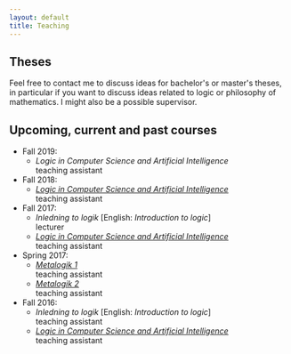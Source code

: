 ```yaml
---
layout: default
title: Teaching
---
```

## Theses
Feel free to contact me to discuss ideas for bachelor's or master's theses, in
particular if you want to discuss ideas related to logic or philosophy of
mathematics. I might also be a possible supervisor.

## Upcoming, current and past courses
- Fall 2019:
  - *Logic in Computer Science and Artificial Intelligence*  
    teaching assistant
- Fall 2018:
  - [*Logic in Computer Science and Artificial Intelligence*](https://www2.philosophy.su.se/goranko/Courses2018/LiCSAI-2018.html)  
    teaching assistant
- Fall 2017:
  - *Inledning to logik* [English: *Introduction to logic*]  
    lecturer
  - [*Logic in Computer Science and Artificial Intelligence*](https://www2.philosophy.su.se/goranko/Courses2017/LiCSAI-2017.html)  
    teaching assistant
- Spring 2017:
  - [*Metalogik 1*](https://www.philosophy.su.se/utbildning/kurser/grundniv%C3%A5/deltidskurser/2.39025)  
    teaching assistant
  - [*Metalogik 2*](https://www.philosophy.su.se/utbildning/kurser/grundniv%C3%A5/deltidskurser/2.39026/metalogik-2-ofullst%C3%A4ndighet-och-oavg%C3%B6rbarhet-7-5-hp-1.218009)  
    teaching assistant
- Fall 2016:
  - *Inledning to logik* [English: *Introduction to logic*]  
    teaching assistant
  - [*Logic in Computer Science and Artificial Intelligence*](https://www2.philosophy.su.se/goranko/Courses2016/LiCSAI-2016.html)  
    teaching assistant
